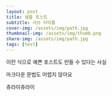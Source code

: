```yaml
---
layout: post
title: 샘플 포스트
subtitle: 서브 타이틀
cover-img: /assets/img/path.jpg
thumbnail-img: /assets/img/thumb.png
share-img: /assets/img/path.jpg
tags: [test]
---
```


이런 식으로 예쁜 포스트도 만들 수 있다는 사실 

마크다운 문법도 어렵지 않아요

츄라이츄라이


